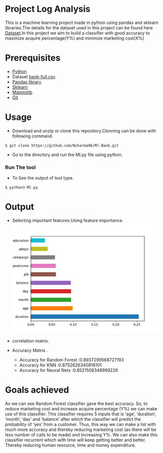 # Project Log Analysis 
This is a machine learning project made in python using pandas and sklearn libraries.The details for the dataset used in this project can be found here [Dataset](http://archive.ics.uci.edu/ml/datasets/Bank+Marketing).In this project we aim to build a classifier with good accuracy to maximize acquire percentage(Y%) and minimize marketing cost(X%)

# Prerequisites
- [Python](https://www.python.org/)
- Dataset [bank-full.csv](http://archive.ics.uci.edu/ml/datasets/Bank+Marketing).
- [Pandas library](https://pandas.pydata.org/)
- [Sklearn](https://scikit-learn.org/stable/)
- [Matplotlib](https://matplotlib.org/)
- [Git](https://git-scm.com/)

# Usage
- Download and unzip or clone this repository.Clonning can be done with following command.
```
$ git clone https://github.com/Nsharma96/Ml-Bank.git
```
- Go to the directory and run the Ml.py file using python.


### Run The tool
- To See the output of tool type.
```
$ python3 Ml.py
```

# Output
- Selecting important features.Using feature importance.
![Screenshot](https://github.com/Nsharma96/Ml-Bank/blob/master/Figure_1.png)

- correlation matrix.

- Accuracy Matrix .
  - Accuracy for Random Forest :0.8937299568727193
  - Accuracy for KNN :0.8752626340816101
  - Accuracy for Neural Nets :0.8521508348999226
  
# Goals achieved

As we can see Random Forest classifier gave the best accuracy. So, to reduce marketing cost and increase acquire percentage 
(Y%) we can make use of this classifier. This classifier requires 5 inputs that is ‘age’, ‘duration’, ‘month’, ‘day’ and
‘balance’ after which the classifier will predict the probability of ‘yes’ from a customer. Thus, this way we can make a list
with much more accuracy and thereby reducing marketing cost (as there will be less number of calls to be made) and increasing
Y%.
We can also make this classifier recurrent which with time will keep getting better and better. Thereby reducing human resource, time and money expenditure.
